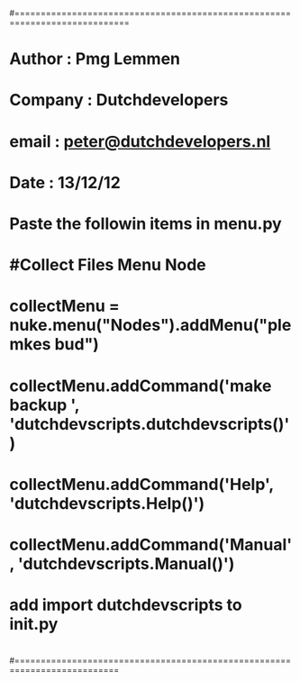#============================================================================
#
#	Author  : Pmg Lemmen
#	Company : Dutchdevelopers
#	email   : peter@dutchdevelopers.nl
#	Date    : 13/12/12
#
#
#    Paste the followin items in menu.py
#
#    #Collect Files Menu Node
#    collectMenu = nuke.menu("Nodes").addMenu("plemkes bud")
#    collectMenu.addCommand('make backup ', 'dutchdevscripts.dutchdevscripts()')
#    collectMenu.addCommand('Help', 'dutchdevscripts.Help()')
#    collectMenu.addCommand('Manual', 'dutchdevscripts.Manual()')
#
#    add import dutchdevscripts to init.py
#
#
#
#
#==========================================================================

